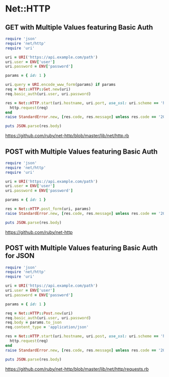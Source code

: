 # Net::HTTP

## GET with Multiple Values featuring Basic Auth

```ruby
require 'json'
require 'net/http'
require 'uri'

uri = URI('https://api.example.com/path')
uri.user = ENV['user']
uri.password = ENV['password']

params = { id: 1 }

uri.query = URI.encode_www_form(params) if params
req = Net::HTTP::Get.new(uri)
req.basic_auth(uri.user, uri.password)

res = Net::HTTP.start(uri.hostname, uri.port, use_ssl: uri.scheme == 'https') do |http|
  http.request(req)
end
raise StandardError.new, [res.code, res.message] unless res.code == '200'

puts JSON.parse(res.body)
```

<https://github.com/ruby/net-http/blob/master/lib/net/http.rb>

## POST with Multiple Values featuring Basic Auth

```ruby
require 'json'
require 'net/http'
require 'uri'

uri = URI('https://api.example.com/path')
uri.user = ENV['user']
uri.password = ENV['password']

params = { id: 1 }

res = Net::HTTP.post_form(uri, params)
raise StandardError.new, [res.code, res.message] unless res.code == '200'

puts JSON.parse(res.body)
```

<https://github.com/ruby/net-http>

## POST with Multiple Values featuring Basic Auth for JSON

```ruby
require 'json'
require 'net/http'
require 'uri'

uri = URI('https://api.example.com/path')
uri.user = ENV['user']
uri.password = ENV['password']

params = { id: 1 }

req = Net::HTTP::Post.new(uri)
req.basic_auth(uri.user, uri.password)
req.body = params.to_json
req.content_type = 'application/json'

res = Net::HTTP.start(uri.hostname, uri.post, use_ssl: uri.scheme == 'https') do |http|
  http.request(req)
end
raise StandardError.new, [res.code, res.message] unless res.code == '200'

puts JSON.parse(res.body)
```

<https://github.com/ruby/net-http/blob/master/lib/net/http/requests.rb>
